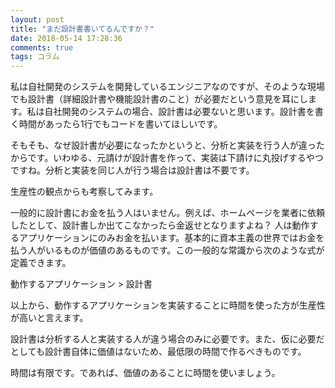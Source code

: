 ```yaml
---
layout: post
title: "まだ設計書書いてるんですか？"
date: 2018-05-14 17:28:36
comments: true
tags: コラム
---
```


私は自社開発のシステムを開発しているエンジニアなのですが、そのような現場でも設計書（詳細設計書や機能設計書のこと）が必要だという意見を耳にします。私は自社開発のシステムの場合、設計書は必要ないと思います。設計書を書く時間があったら1行でもコードを書いてほしいです。

そもそも、なぜ設計書が必要になったかというと、分析と実装を行う人が違ったからです。いわゆる、元請けが設計書を作って、実装は下請けに丸投げするやつですね。分析と実装を同じ人が行う場合は設計書は不要です。

生産性の観点からも考察してみます。

一般的に設計書にお金を払う人はいません。例えば、ホームページを業者に依頼したとして、設計書しか出てこなかったら金返せとなりますよね？
人は動作するアプリケーションにのみお金を払います。基本的に資本主義の世界ではお金を払う人がいるものが価値のあるものです。この一般的な常識から次のような式が定義できます。

動作するアプリケーション > 設計書

以上から、動作するアプリケーションを実装することに時間を使った方が生産性が高いと言えます。

設計書は分析する人と実装する人が違う場合のみに必要です。また、仮に必要だとしても設計書自体に価値はないため、最低限の時間で作るべきものです。

時間は有限です。であれば、価値のあることに時間を使いましょう。

